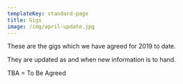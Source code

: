 ```yaml
---
templateKey: standard-page
title: Gigs
image: /img/april-update.jpg
---
```

These are the gigs which we have agreed for 2019 to date.

They are updated as and when new information is to hand.

TBA = To Be Agreed
